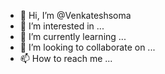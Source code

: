 - 👋 Hi, I’m @Venkateshsoma
- 👀 I’m interested in ...
- 🌱 I’m currently learning ...
- 💞️ I’m looking to collaborate on ...
- 📫 How to reach me ...

<!---
Venkateshsoma/Venkateshsoma is a ✨ special ✨ repository because its `README.md` (this file) appears on your GitHub profile.
You can click the Preview link to take a look at your changes.
--->
